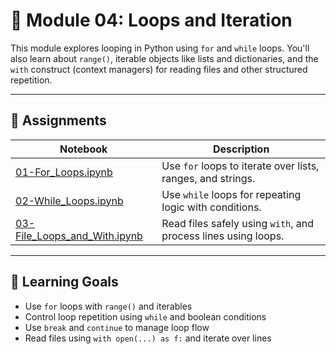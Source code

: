 # 📂 Module 04: Loops and Iteration

This module explores looping in Python using `for` and `while` loops. You'll also learn about `range()`, iterable objects like lists and dictionaries, and the `with` construct (context managers) for reading files and other structured repetition.

---

## 🔗 Assignments

| Notebook | Description |
|----------|-------------|
| [01-For_Loops.ipynb](01-For_Loops.ipynb) | Use `for` loops to iterate over lists, ranges, and strings. |
| [02-While_Loops.ipynb](02-While_Loops.ipynb) | Use `while` loops for repeating logic with conditions. |
| [03-File_Loops_and_With.ipynb](03-File_Loops_and_With.ipynb) | Read files safely using `with`, and process lines using loops. |

---

## 🧠 Learning Goals

- Use `for` loops with `range()` and iterables
- Control loop repetition using `while` and boolean conditions
- Use `break` and `continue` to manage loop flow
- Read files using `with open(...) as f:` and iterate over lines
